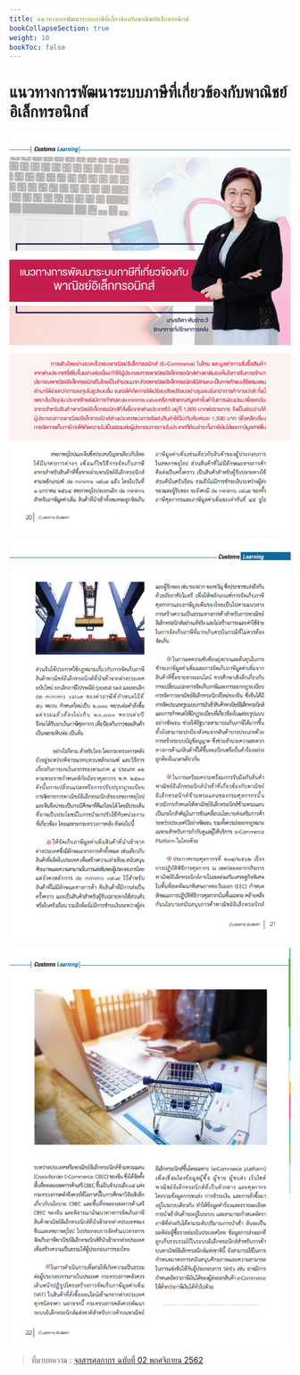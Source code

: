 ```yaml
---
title: แนวทางการพัฒนาระบบภาษีที่เกี่ยวข้องกับพาณิชย์อิเล็กทรอนิกส์
bookCollapseSection: true
weight: 10
bookToc: false
---
```


แนวทางการพัฒนาระบบภาษีที่เกี่ยวข้องกับพาณิชย์อิเล็กทรอนิกส์
====

![](https://github.com/ecs-support/knowledge-center/raw/master/img/duty-e_commercepng_1.png)

![](https://github.com/ecs-support/knowledge-center/raw/master/img/duty-e_commercepng_2.png)

![](https://github.com/ecs-support/knowledge-center/raw/master/img/duty-e_commercepng_3.png)

> ที่มาบทความ : [จุลสารศุลกากร ฉบับที่ 02 พฤศจิกายน 2562](http://www.customs.go.th/list_strc_annual_report.php?ini_content=customs_bulletin&ini_menu=menu_public_relations_160421_05&left_menu=menu_about_160421_03_160421_01&order_by=co_name_th&sort_type=0&lang=th&left_menu=menu_about_160421_03_160421_01)
